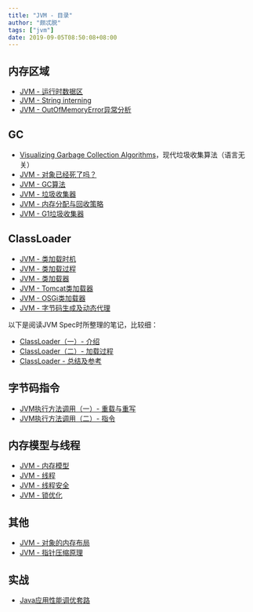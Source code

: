 ```yaml
---
title: "JVM - 目录"
author: "颇忒脱"
tags: ["jvm"]
date: 2019-09-05T08:50:08+08:00
---
```


<!--more-->

## 内存区域

* [JVM - 运行时数据区](../run-time-data-areas/)
* [JVM - String interning](../string-interning/)
* [JVM - OutOfMemoryError异常分析](../out-of-memory-errors/)

## GC

* [Visualizing Garbage Collection Algorithms](https://spin.atomicobject.com/2014/09/03/visualizing-garbage-collection-algorithms/)，现代垃圾收集算法（语言无关）
* [JVM - 对象已经死了吗？](../is-object-dead/)
* [JVM - GC算法](../gc-algos/)
* [JVM - 垃圾收集器](../gc-collectors/)
* [JVM - 内存分配与回收策略](../memory-alloc-and-reclaim/)
* [JVM - G1垃圾收集器](../g1)

## ClassLoader

* [JVM - 类加载时机](../class-loading-chance)
* [JVM - 类加载过程](../class-loading-steps)
* [JVM - 类加载器](../class-loading-classloader)
* [JVM - Tomcat类加载器](../classloader-tomcat)
* [JVM - OSGi类加载器](../classloader-osgi)
* [JVM - 字节码生成及动态代理](../classloader-byte-gen-dynamic-proxy)

以下是阅读JVM Spec时所整理的笔记，比较细：

* [ClassLoader（一）- 介绍](../classloader/1-intro/)
* [ClassLoader（二）- 加载过程](../classloader/2-steps/)
* [ClassLoader - 总结及参考](../classloader/references/)

## 字节码指令

* [JVM执行方法调用（一）- 重载与重写](../method-call/1-overload-override/)
* [JVM执行方法调用（二）- 指令](../method-call/2-instrucions/)

## 内存模型与线程

* [JVM - 内存模型](../memory-model)
* [JVM - 线程](../thread)
* [JVM - 线程安全](../thread-safe)
* [JVM - 锁优化](../lock-optimization)

## 其他

* [JVM - 对象的内存布局](../object-layout)
* [JVM - 指针压缩原理](../oop-compress)

## 实战

* [Java应用性能调优套路](../jvm-perf-tuning-common-ways)

